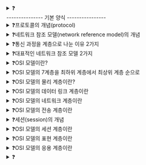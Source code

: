 <details>
<summary>❓</summary>

>""

</details>
--------------- 기본 양식 ----------------

<details>
<summary>❓프로토콜의 개념(protocol)</summary>

>"통신 과정에서 노드 간에 정보를 올바르게 주고받기 위해 합의된 규칙이나 방법, 인터넷 이메일 파일 모두 상대 호스트와 동일한 프로토콜을 사용하기 때문에 가능하다."
![image](https://github.com/user-attachments/assets/15d6bbfc-de9f-4562-b2c1-ddb2cf679efc)

</details>

<details>
<summary>❓네트워크 참조 모델(network reference model)의 개념</summary>

>"통신이 일어나는 각 과정을 계층화 한 것, 네트워크 계층 모델로도 불린다."
![image](https://github.com/user-attachments/assets/c8a11c12-834a-428a-9da6-0198732d96b3)

</details>

<details>
<summary>❓통신 과정을 계층으로 나눈 이유 2가지</summary>

>"네트워크의 구성과 설계의 가이드라인이 되고, 계층별로 문제의 원인을 진단하고 해결하기 수월하다. "
![image](https://github.com/user-attachments/assets/a2811f98-d475-45ae-8f6a-f59f76274e30)

</details>

<details>
<summary>❓대표적인 네트워크 참조 모델 2가지</summary>

>"OSI 모델과 TCP/IP 모델이 있다."

</details>

<details>
<summary>❓OSI 모델이란?</summary>

>"국제 표준화 기구에서 만든 네트워크 참조 모델로, 통신 단계를 7개의 계층으로 나누는 방식이다. OSI 7계층으로도 불림"

</details>

<details>
<summary>❓OSI 모델의 7계층을 최하위 계층에서 최상위 계층 순으로</summary>

>"물리 계층 -> 데이터 링크 계층 -> 네트워크 계층 -> 전송 계층 -> 세션 계층 -> 표현 계층 -> 응용 계층"

</details>

<details>
<summary>❓OSI 모델의 물리 계층이란?</summary>

>"physical layer는 OSI 모델의 최하단에 있는 계층으로, 1과 0으로 표현되는 비트 신호를 주고받는 계층이다. 가장 근원적인 통신이 이루어지는 계층, 통신 매체에 맞는 신호로 운반되도록 비트 데이터의 변환
>이 이루어지고 통신 매체를 통한 송수신이 이루어지는 계층이다."

</details>

<details>
<summary>❓OSI 모델의 데이터 링크 계층이란</summary>

>"data link layer는 네트워크 내의 주변 장치 간의 정보를 올바르게 주고받기 위한 계층이다. 물리 계층을 통해 주고받는 정보에 오류가 없는지 확인 및 MAC 주소를 통해 네트워크 내 송수신지를 특정한다. "

</details>

<details>
<summary>❓OSI 모델의 네트워크 계층이란</summary>

>"network layer는 메시지를 다른 네트워크의 수신지까지 전달하는 계층이다. 즉, 네트워크 간의 통신, 인터넷이 가능하게 하는 계층이다. IP 주소를 통해 수신지 호스트와 네트워크 식별 및 경로 설정을 한다."

</details>

<details>
<summary>❓OSI 모델의 전송 계층이란</summary>

>"transport layer는 신뢰성 있고 안정성 있는 전송을 해야할 때 필요한 계층이다. 패킷의 흐름 제어 및 전송 오류를 점검해서 신뢰성과 안정성 있는 전송이 이루어지도록 한다."

</details>

<details>
<summary>❓세션(session)의 개념</summary>

>"세션은 일반적으로 통신을 주고받는 호스트의 응용 프로그램간의 연결 상태를 의미한다."

</details>

<details>
<summary>❓OSI 모델의 세션 계층이란</summary>

>"세션을 관리하기 위해 존재하는 계층이다. 세션 연결 상태를 생성 및 유지, 종료한다."

</details>

<details>
<summary>❓OSI 모델의 표현 계층이란</summary>

>"번역가 역할을 하는 계층이다. 사람의 언어를 컴퓨터의 코드로 변환하거나 압축, 암호화 같은 작업을 한다."

</details>

<details>
<summary>❓OSI 모델의 응용 계층이란</summary>

>"OSI 참조 모델 최상단 계층으로, 사용자가 이용할 응용 프로그램에 다양한 네트워크 서비스를 제공한다."

</details>

<details>
<summary>❓</summary>

>""

</details>
